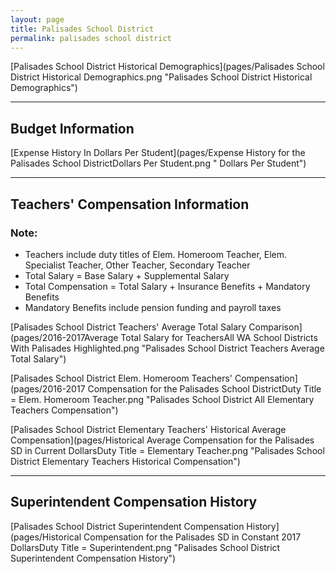 ```yaml
---
layout: page
title: Palisades School District
permalink: palisades school district
---
```



[Palisades School District Historical Demographics](pages/Palisades School District Historical Demographics.png "Palisades School District Historical Demographics")

___

## Budget Information

[Expense History In Dollars Per Student](pages/Expense History for the Palisades School DistrictDollars Per Student.png " Dollars Per Student")


___

## Teachers' Compensation Information
### Note:
- Teachers include duty titles of Elem. Homeroom Teacher, Elem. Specialist Teacher, Other Teacher, Secondary Teacher
- Total Salary = Base Salary + Supplemental Salary
- Total Compensation = Total Salary + Insurance Benefits + Mandatory Benefits
- Mandatory Benefits include pension funding and payroll taxes

[Palisades School District Teachers' Average Total Salary Comparison](pages/2016-2017Average Total Salary for TeachersAll WA School Districts With Palisades Highlighted.png "Palisades School District Teachers Average Total Salary")

[Palisades School District Elem. Homeroom Teachers' Compensation](pages/2016-2017 Compensation for the Palisades School DistrictDuty Title = Elem. Homeroom Teacher.png "Palisades School District All Elementary Teachers Compensation")

[Palisades School District Elementary Teachers' Historical Average Compensation](pages/Historical Average Compensation for the Palisades SD in Current DollarsDuty Title = Elementary Teacher.png "Palisades School District Elementary Teachers Historical Compensation")


___

## Superintendent Compensation History

[Palisades School District Superintendent Compensation History](pages/Historical Compensation for the Palisades SD in Constant 2017 DollarsDuty Title = Superintendent.png "Palisades School District Superintendent Compensation History")


